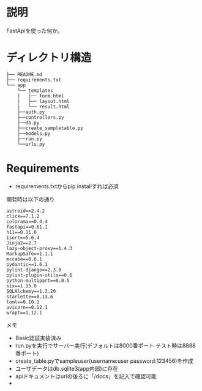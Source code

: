 # 説明
FastApiを使った何か。

# ディレクトリ構造

```
├── README.md
├── requirements.txt
└── app
    └── templates
    |   ├── form.html
    |   ├── layout.html
    |   └── result.html
    ├──auth.py
    ├──controllers.py
    ├──db.py
    ├──create_sampletable.py
    ├──models.py
    ├──run.py
    └──urls.py

```

# Requirements
- requirements.txtからpip installすれば必須

開発時は以下の通り
```
astroid==2.4.2
click==7.1.2
colorama==0.4.4
fastapi==0.61.1
h11==0.11.0
isort==5.6.4
Jinja2==2.7
lazy-object-proxy==1.4.3
MarkupSafe==1.1.1       
mccabe==0.6.1
pydantic==1.6.1
pylint-django==2.3.0    
pylint-plugin-utils==0.6
python-multipart==0.0.5 
six==1.15.0
SQLAlchemy==1.3.20      
starlette==0.13.6       
toml==0.10.1
uvicorn==0.12.1
wrapt==1.12.1
```

メモ
- Basic認証実装済み
- run.pyを実行でサーバー実行(デフォルトは8000番ポート テスト時は8888番ポート)
- create_table.pyでsampleuser(username:user password:123456)を作成
- ユーザデータはdb.sqlite3(app内部)に存在
- apiドキュメントはurlの後ろに「/docs」を記入で確認可能
- 
